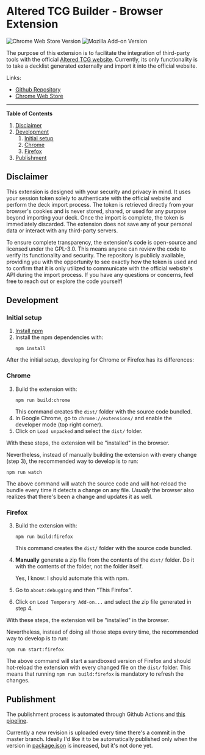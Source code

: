 # Altered TCG Builder - Browser Extension

![Chrome Web Store Version](https://img.shields.io/chrome-web-store/v/fhagbomlpphplemfbeiokgaiiknggpgh?logo=chromewebstore)
![Mozilla Add-on Version](https://img.shields.io/amo/v/altered-tcg-builder?logo=firefox)



The purpose of this extension is to facilitate the integration of third-party tools with the official [Altered TCG website][1]. Currently, its only functionality is to take a decklist generated externally and import it into the official website.

Links:
* [Github Repository][4]
* [Chrome Web Store][3]

---

**Table of Contents**
1. [Disclaimer](#disclaimer)
2. [Development](#development)
   1. [Initial setup](#initial-setup)
   2. [Chrome](#chrome)
   3. [Firefox](#firefox)
3. [Publishment](#publishment)



## Disclaimer

This extension is designed with your security and privacy in mind. It uses your session token solely to authenticate with the official website and perform the deck import process. The token is retrieved directly from your browser's cookies and is never stored, shared, or used for any purpose beyond importing your deck. Once the import is complete, the token is immediately discarded. The extension does not save any of your personal data or interact with any third-party servers.

To ensure complete transparency, the extension's code is open-source and licensed under the GPL-3.0. This means anyone can review the code to verify its functionality and security. The repository is publicly available, providing you with the opportunity to see exactly how the token is used and to confirm that it is only utilized to communicate with the official website's API during the import process. If you have any questions or concerns, feel free to reach out or explore the code yourself!


## Development

### Initial setup

1. [Install npm][5]
2. Install the npm dependencies with:
   ```
   npm install
   ```

After the initial setup, developing for Chrome or Firefox has its differences:

### Chrome

3. Build the extension with:
   ```
   npm run build:chrome
   ```
   This command creates the `dist/` folder with the source code bundled.
4. In Google Chrome, go to `chrome://extensions/` and enable the developer mode (top right corner).
5. Click on `Load unpacked` and select the `dist/` folder.

With these steps, the extension will be "installed" in the browser.

Nevertheless, instead of manually building the extension with every change (step 3), the recommended way to develop is to run:
```
npm run watch
```
The above command will watch the source code and will hot-reload the bundle every time it detects a change on any file. *Usually* the browser also realizes that there's been a change and updates it as well.

### Firefox

3. Build the extension with:
   ```
   npm run build:firefox
   ```
   This command creates the `dist/` folder with the source code bundled.
4. **Manually** generate a zip file from the contents of the `dist/` folder. Do it with the contents of the folder, not the folder itself.
   
   Yes, I know: I should automate this with npm.
5. Go to `about:debugging` and then "This Firefox".
6. Click on `Load Temporary Add-on...` and select the zip file generated in step 4.

With these steps, the extension will be "installed" in the browser.

Nevertheless, instead of doing all those steps every time, the recommended way to develop is to run:
```
npm run start:firefox
```
The above command will start a sandboxed version of Firefox and should hot-reload the extension with every changed file on the `dist/` folder. This means that running `npm run build:firefox` is mandatory to refresh the changes.

## Publishment

The publishment process is automated through Github Actions and [this pipeline][2].

Currently a new revision is uploaded every time there's a commit in the master branch. Ideally I'd like it to be automatically published only when the version in [package.json](package.json) is increased, but it's not done yet.


[1]: https://www.altered.gg/
[2]: https://github.com/Ajordat/alteredbuilder-extension/blob/master/.github/workflows/publish.yaml
[3]: https://chromewebstore.google.com/detail/altered-tcg-builder/fhagbomlpphplemfbeiokgaiiknggpgh
[4]: https://github.com/Ajordat/alteredbuilder-extension
[5]: https://docs.npmjs.com/downloading-and-installing-node-js-and-npm
